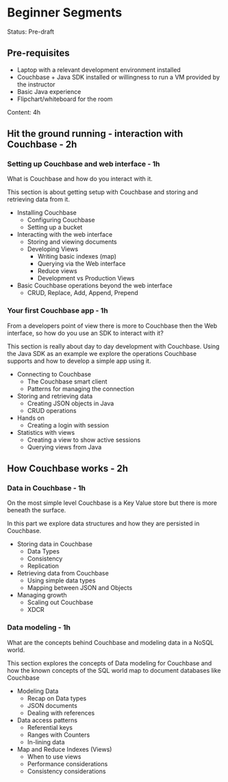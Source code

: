 Beginner Segments
=================

Status: Pre-draft

Pre-requisites
---------------

 * Laptop with a relevant development environment installed
 * Couchbase + Java SDK installed or willingness to run a VM provided by the instructor
 * Basic Java experience
 * Flipchart/whiteboard for the room

Content: 4h

Hit the ground running - interaction with Couchbase - 2h
--------------------------------------------------------

### Setting up Couchbase and web interface - 1h

What is Couchbase and how do you interact with it.

This section is about getting setup with Couchbase and storing and retrieving
data from it.

- Installing Couchbase
  - Configuring Couchbase
  - Setting up a bucket
- Interacting with the web interface
  - Storing and viewing documents
  - Developing Views
    - Writing basic indexes (map)
    - Querying via the Web interface
    - Reduce views
    - Development vs Production Views
- Basic Couchbase operations beyond the web interface
  - CRUD, Replace, Add, Append, Prepend

### Your first Couchbase app - 1h

From a developers point of view there is more to Couchbase then the Web
interface, so how do you use an SDK to interact with it?

This section is really about day to day development with Couchbase. Using the
Java SDK as an example we explore the operations Couchbase supports and how to
develop a simple app using it.

- Connecting to Couchbase
  - The Couchbase smart client
  - Patterns for managing the connection
- Storing and retrieving data
  - Creating JSON objects in Java
  - CRUD operations
- Hands on
  - Creating a login with session
- Statistics with views
  - Creating a view to show active sessions
  - Querying views from Java

How Couchbase works - 2h
------------------------

### Data in Couchbase - 1h

On the most simple level Couchbase is a Key Value store but there is more
beneath the surface.

In this part we explore data structures and how they are persisted in Couchbase.

- Storing data in Couchbase
  - Data Types
  - Consistency
  - Replication
- Retrieving data from Couchbase
  - Using simple data types
  - Mapping between JSON and Objects
- Managing growth
  - Scaling out Couchbase
  - XDCR

### Data modeling - 1h

What are the concepts behind Couchbase and modeling data in a NoSQL world.

This section explores the concepts of Data modeling for Couchbase and how the
known concepts of the SQL world map to document databases like Couchbase

- Modeling Data
  - Recap on Data types
  - JSON documents
  - Dealing with references
- Data access patterns
  - Referential keys
  - Ranges with Counters
  - In-lining data
- Map and Reduce Indexes (Views)
  - When to use views
  - Performance considerations
  - Consistency considerations

